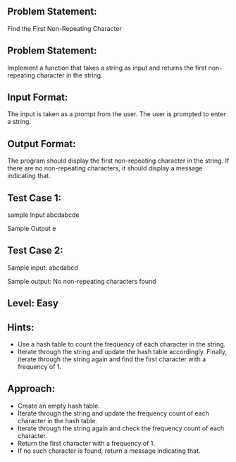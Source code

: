 ## Problem Statement:
Find the First Non-Repeating Character

## Problem Statement:
Implement a function that takes a string as input and 
returns the first non-repeating character in the string.


## Input Format:
The input is taken as a prompt from the user. 
The user is prompted to enter a string.


## Output Format:
The program should display the first 
non-repeating character in the string. 
If there are no non-repeating characters, 
it should display a message indicating that.


## Test Case 1:
sample Input
abcdabcde

Sample Output
e

## Test Case 2:
Sample input: 
abcdabcd

Sample output:
No non-repeating characters found

## Level: Easy

## Hints:
- Use a hash table to count the frequency of each 
character in the string.
- Iterate through the string and update the 
hash table accordingly.
Finally, iterate through the string again and find
the first character with a frequency of 1.


## Approach:
- Create an empty hash table.
- Iterate through the string and update the frequency count of each character in the hash table.
- Iterate through the string again and check the frequency count of each character.
- Return the first character with a frequency of 1.
- If no such character is found, return a message indicating that.
